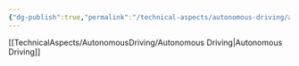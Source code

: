 ```yaml
---
{"dg-publish":true,"permalink":"/technical-aspects/autonomous-driving/autonomous-driving-branches/ethical-considerations/"}
---
```


[[TechnicalAspects/AutonomousDriving/Autonomous Driving\|Autonomous Driving]]
